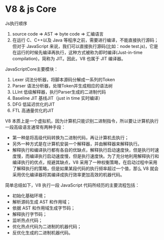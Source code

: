 # V8 & js Core

Js执行顺序
1. source code => AST => byte code => 汇编语言
2. 在运行 C、C++以及 Java 等程序之前，需要进行编译，不能直接执行源码；但对于 JavaScript 来说，我们可以直接执行源码(比如：node test.js)，它是在运行的时候先编译再执行，这种方式被称为即时编译(Just-in-time compilation)，简称为 JIT。因此，V8 也属于 JIT 编译器。

JavaScriptCore主要模块：
1. Lexer 词法分析器，将脚本源码分解成一系列的Token
2. Parser 语法分析器，处理Token并生成相应的语法树
3. LLInt 低级解释器，执行Parser生成的二进制代码
4. Baseline JIT 基线JIT（just in time 实时编译）
5. DFG 低延迟优化的JIT
6. FTL 高通量优化的JIT

V8 本质上是一个虚拟机，因为计算机只能识别二进制指令，所以要让计算机执行一段高级语言通常有两种手段：
* 第一种是将高级代码转换为二进制代码，再让计算机去执行；
* 另外一种方式是在计算机安装一个解释器，并由解释器来解释执行。
* 解释执行和编译执行都有各自的优缺点，解释执行启动速度快，但是执行时速度慢，而编译执行启动速度慢，但是执行速度快。为了充分地利用解释执行和编译执行的优点，规避其缺点，V8 采用了一种权衡策略，在启动过程中采用了解释执行的策略，但是如果某段代码的执行频率超过一个值，那么 V8 就会采用优化编译器将其编译成执行效率更加高效的机器代码。

简单总结如下，V8 执行一段 JavaScript 代码所经历的主要流程包括：
* 初始化基础环境；
* 解析源码生成 AST 和作用域；
* 依据 AST 和作用域生成字节码；
* 解释执行字节码；
* 监听热点代码；
* 优化热点代码为二进制的机器代码；
* 反优化生成的二进制机器代码。

